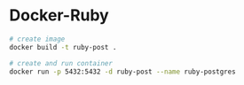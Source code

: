 # Docker-Ruby

``` bash 
# create image
docker build -t ruby-post .

# create and run container
docker run -p 5432:5432 -d ruby-post --name ruby-postgres
```
